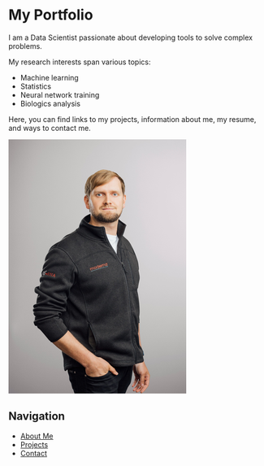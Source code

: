 # My Portfolio

I am a Data Scientist passionate about developing tools to solve complex problems.

My research interests span various topics:

- Machine learning
- Statistics
- Neural network training
- Biologics analysis

Here, you can find links to my projects, information about me, my resume, and ways to contact me.


![Cover_Picture](/assets/images/resized_cover.png)



## Navigation

- [About Me](#about)
- [Projects](#projects)
- [Contact](#contact)
